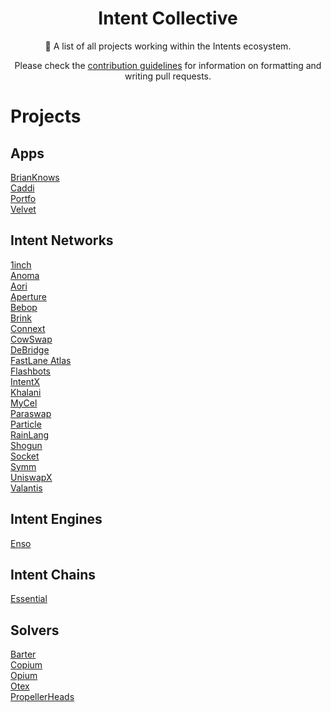   <h1 align="center">Intent Collective</h1>
  <p align="center"></p>
  <p align="center">📖 A list of all projects working within the Intents ecosystem.</p>
  <p align="center">Please check the <a href="CONTRIBUTING.md">contribution guidelines</a> for information on formatting and writing pull requests.</p>

# Projects

## Apps
[BrianKnows](https://www.brianknows.org/)  
[Caddi](https://www.caddi.fi/)  
[Portfo](https://porfo.app/)  
[Velvet](https://www.velvet.capital/)  

## Intent Networks
[1inch](https://1inch.io/)  
[Anoma](https://anoma.net/)  
[Aori](https://www.aori.io/)  
[Aperture](https://aperture.finance/)  
[Bebop](https://bebop.xyz/)  
[Brink](https://www.brink.trade/)  
[Connext](https://www.connext.network/)  
[CowSwap](https://cow.fi/)  
[DeBridge](https://debridge.finance/)  
[FastLane Atlas](https://github.com/FastLane-Labs/atlas/tree/main)  
[Flashbots](https://www.flashbots.net/)  
[IntentX](https://intentx.io/)  
[Khalani](https://khalani.network/)  
[MyCel](https://www.mycel.domains/)  
[Paraswap](https://www.paraswap.io/)  
[Particle](https://particle.network/)  
[RainLang](https://rainlang.xyz/)  
[Shogun](https://twitter.com/shogunfi)  
[Socket](https://www.socket.tech/)  
[Symm](https://symm.io/)  
[UniswapX](https://uniswap.org/)  
[Valantis](https://valantis.xyz/)  

## Intent Engines
[Enso](https://www.enso.finance/)  

## Intent Chains
[Essential](https://essential.builders/)  

## Solvers
[Barter](https://twitter.com/BarterDeFi)  
[Copium](https://twitter.com/copiumnicus)  
[Opium]()  
[Otex](https://otex.tools/)  
[PropellerHeads](https://www.propellerheads.xyz/)  


